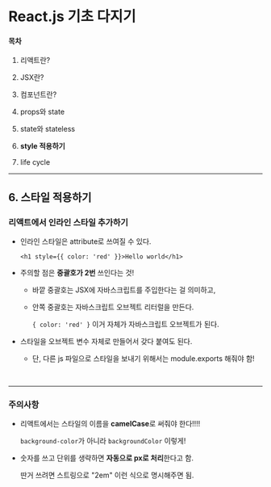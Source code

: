 # React.js 기초 다지기

#### 목차

1. 리액트란?

2. JSX란?

3. 컴포넌트란?

4. props와 state

5. state와 stateless

6. **style 적용하기**

7. life cycle

   

___

## 6. 스타일 적용하기

### 리액트에서 인라인 스타일 추가하기

- 인라인 스타일은 attribute로 쓰여질 수 있다.

  `<h1 style={{ color: 'red' }}>Hello world</h1>`

- 주의할 점은 **중괄호가 2번** 쓰인다는 것!

  - 바깥 중괄호는 JSX에 자바스크립트를 주입한다는 걸 의미하고, 

  - 안쪽 중괄호는 자바스크립트 오브젝트 리터럴을 만든다.

    `{ color: 'red' }` 이거 자체가 자바스크립트 오브젝트가 된다.

- 스타일을 오브젝트 변수 자체로 만들어서 갖다 붙여도 된다.

  - 단, 다른 js 파일으로 스타일을 보내기 위해서는 module.exports 해줘야 함!

  ​

***

### 주의사항

- 리액트에서는 스타일의 이름을 **camelCase**로 써줘야 한다!!!! 

  `background-color`가 아니라 `backgroundColor` 이렇게!

- 숫자를 쓰고 단위를 생략하면 **자동으로 px로 처리**한다고 함. 

  딴거 쓰려면 스트링으로 "2em" 이런 식으로 명시해주면 됨.